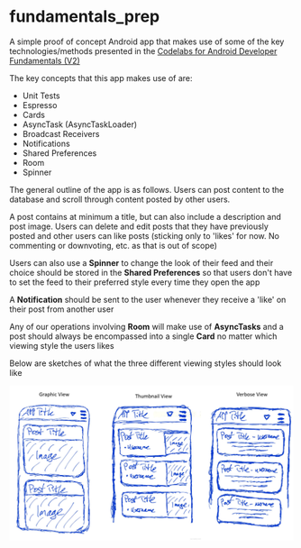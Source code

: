 # fundamentals_prep

A simple proof of concept Android app that makes use of some of the key technologies/methods presented in the [Codelabs for Android Developer Fundamentals (V2)](https://developer.android.com/courses/fundamentals-training/toc-v2)

The key concepts that this app makes use of are: 
* Unit Tests
* Espresso
* Cards
* AsyncTask (AsyncTaskLoader)
* Broadcast Receivers
* Notifications
* Shared Preferences
* Room 
* Spinner

The general outline of the app is as follows.  Users can post content to the database and scroll through content posted by other users.

A post contains at minimum a title, but can also include a description and post image.  Users can delete and edit posts that they have previously posted and other users can like posts (sticking only to 'likes' for now.  No commenting or downvoting, etc. as that is out of scope)

Users can also use a **Spinner** to change the look of their feed and their choice should be stored in the **Shared Preferences** so that users don't have to set the feed to their preferred style every time they open the app

A **Notification** should be sent to the user whenever they receive a 'like' on their post from another user

Any of our operations involving **Room** will make use of **AsyncTasks** and a post should always be encompassed into a single **Card** no matter which viewing style the users likes

Below are sketches of what the three different viewing styles should look like

![alt text](https://github.com/KernelFailure/fundamentals_prep/blob/master/ViewStyles.PNG)

